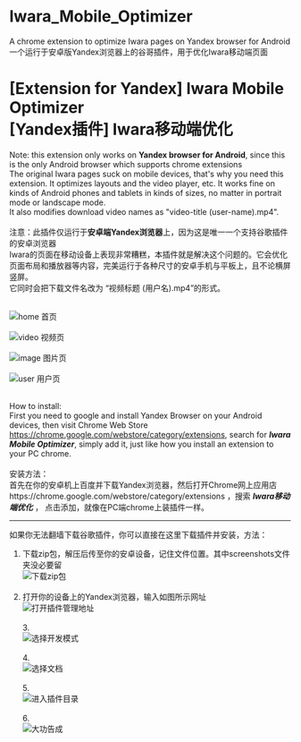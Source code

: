 # Iwara_Mobile_Optimizer
A chrome extension to optimize Iwara pages on Yandex browser for Android 一个运行于安卓版Yandex浏览器上的谷哥插件，用于优化Iwara移动端页面

# [Extension for Yandex] Iwara Mobile Optimizer<br>[Yandex插件] Iwara移动端优化

Note: this extension only works on **Yandex browser for Android**, since this is the only Android browser which supports chrome extensions<br>
The original Iwara pages suck on mobile devices, that's why you need this extension. It optimizes layouts and the video player, etc. It works fine on kinds of Android phones and tablets in kinds of sizes, no matter in portrait mode or landscape mode.<br>
It also modifies download video names as "video-title (user-name).mp4".<br><br>
注意：此插件仅运行于**安卓端Yandex浏览器**上，因为这是唯一一个支持谷歌插件的安卓浏览器<br>
Iwara的页面在移动设备上表现非常糟糕，本插件就是解决这个问题的。它会优化页面布局和播放器等内容，完美运行于各种尺寸的安卓手机与平板上，且不论横屏竖屏。<br>
它同时会把下载文件名改为 “视频标题 (用户名).mp4”的形式。<br><br>

![home 首页](https://github.com/FallingStarJQD/Iwara_Mobile_Optimizer/blob/master/screenshots/home.jpg?raw=true)<br><br>
![video 视频页](https://github.com/FallingStarJQD/Iwara_Mobile_Optimizer/blob/master/screenshots/video.jpg?raw=true)<br><br>
![image 图片页](https://github.com/FallingStarJQD/Iwara_Mobile_Optimizer/blob/master/screenshots/image.jpg?raw=true)<br><br>
![user 用户页](https://github.com/FallingStarJQD/Iwara_Mobile_Optimizer/blob/master/screenshots/user.jpg?raw=true)<br><br>

How to install:<br>
First you need to google and install Yandex Browser on your Android devices, then visit Chrome Web Store https://chrome.google.com/webstore/category/extensions, search for ***Iwara Mobile Optimizer***, simply add it, just like how you install an extension to your PC chrome. 
<br><br>
安装方法：<br>
首先在你的安卓机上百度并下载Yandex浏览器，然后打开Chrome网上应用店https://chrome.google.com/webstore/category/extensions ，搜索 ***Iwara移动端优化*** ， 点击添加，就像在PC端chrome上装插件一样。

----------------------------------------------
如果你无法翻墙下载谷歌插件，你可以直接在这里下载插件并安装，方法：<br>
1. 下载zip包，解压后传至你的安卓设备，记住文件位置。其中screenshots文件夹没必要留<br>
![下载zip包](https://github.com/FallingStarJQD/Iwara_Mobile_Optimizer/blob/master/screenshots/step0.png?raw=true)<br><br>
2. 打开你的设备上的Yandex浏览器，输入如图所示网址<br> ![打开插件管理地址](https://github.com/FallingStarJQD/Iwara_Mobile_Optimizer/blob/master/screenshots/step1.png?raw=true)<br><br>
3.<br> ![选择开发模式](https://github.com/FallingStarJQD/Iwara_Mobile_Optimizer/blob/master/screenshots/step2.png?raw=true)<br><br>
4.<br> ![选择文档](https://github.com/FallingStarJQD/Iwara_Mobile_Optimizer/blob/master/screenshots/step3.png?raw=true)<br><br>
5.<br> ![进入插件目录](https://github.com/FallingStarJQD/Iwara_Mobile_Optimizer/blob/master/screenshots/step4.png?raw=true)<br><br>
6.<br> ![大功告成](https://github.com/FallingStarJQD/Iwara_Mobile_Optimizer/blob/master/screenshots/step5.png?raw=true)<br><br>

